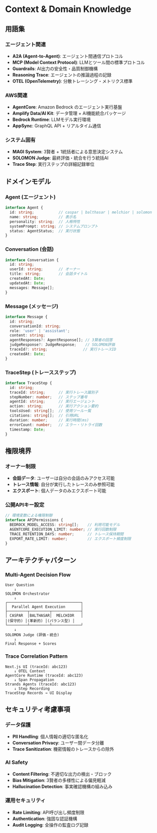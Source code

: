 # Context & Domain Knowledge

## 用語集

### エージェント関連
- **A2A (Agent-to-Agent)**: エージェント間通信プロトコル
- **MCP (Model Context Protocol)**: LLMとツール間の標準プロトコル
- **Guardrails**: AI出力の安全性・品質制御機構
- **Reasoning Trace**: エージェントの推論過程の記録
- **OTEL (OpenTelemetry)**: 分散トレーシング・メトリクス標準

### AWS関連
- **AgentCore**: Amazon Bedrock のエージェント実行基盤
- **Amplify Data/AI Kit**: データ管理 + AI機能統合パッケージ
- **Bedrock Runtime**: LLMモデル実行環境
- **AppSync**: GraphQL API + リアルタイム通信

### システム固有
- **MAGI System**: 3賢者 + 1統括者による意思決定システム
- **SOLOMON Judge**: 最終評価・統合を行う統括AI
- **Trace Step**: 実行ステップの詳細記録単位

## ドメインモデル

### Agent (エージェント)
```typescript
interface Agent {
  id: string;           // caspar | balthasar | melchior | solomon
  name: string;         // 表示名
  personality: string;  // 人格特性
  systemPrompt: string; // システムプロンプト
  status: AgentStatus;  // 実行状態
}
```

### Conversation (会話)
```typescript
interface Conversation {
  id: string;
  userId: string;       // オーナー
  title: string;        // 会話タイトル
  createdAt: Date;
  updatedAt: Date;
  messages: Message[];
}
```

### Message (メッセージ)
```typescript
interface Message {
  id: string;
  conversationId: string;
  role: 'user' | 'assistant';
  content: string;
  agentResponses?: AgentResponse[]; // 3賢者の回答
  judgeResponse?: JudgeResponse;    // SOLOMON評価
  traceId?: string;                // 実行トレースID
  createdAt: Date;
}
```

### TraceStep (トレースステップ)
```typescript
interface TraceStep {
  id: string;
  traceId: string;      // 実行トレース識別子
  stepNumber: number;   // ステップ番号
  agentId: string;      // 実行エージェント
  action: string;       // 実行アクション要約
  toolsUsed: string[];  // 使用ツール一覧
  citations: string[];  // 引用URL
  duration: number;     // 実行時間(ms)
  errorCount: number;   // エラー・リトライ回数
  timestamp: Date;
}
```

## 権限境界

### オーナー制限
- **会話データ**: ユーザーは自分の会話のみアクセス可能
- **トレース情報**: 自分が実行したトレースのみ参照可能
- **エクスポート**: 個人データのみエクスポート可能

### 公開APIキー設定
```typescript
// 環境変数による権限制御
interface APIPermissions {
  BEDROCK_MODEL_ACCESS: string[];    // 利用可能モデル
  AGENTCORE_EXECUTION_LIMIT: number; // 実行回数制限
  TRACE_RETENTION_DAYS: number;      // トレース保持期間
  EXPORT_RATE_LIMIT: number;         // エクスポート頻度制限
}
```

## アーキテクチャパターン

### Multi-Agent Decision Flow
```
User Question
    ↓
SOLOMON Orchestrator
    ↓
┌─────────────────────────────────┐
│  Parallel Agent Execution       │
├─────────┬─────────┬─────────────┤
│ CASPAR  │BALTHASAR│  MELCHIOR   │
│(保守的) │(革新的) │(バランス型) │
└─────────┴─────────┴─────────────┘
    ↓
SOLOMON Judge (評価・統合)
    ↓
Final Response + Scores
```

### Trace Correlation Pattern
```
Next.js UI (traceId: abc123)
    ↓ OTEL Context
AgentCore Runtime (traceId: abc123)
    ↓ Span Propagation  
Strands Agents (traceId: abc123)
    ↓ Step Recording
TraceStep Records → UI Display
```

## セキュリティ考慮事項

### データ保護
- **PII Handling**: 個人情報の適切な匿名化
- **Conversation Privacy**: ユーザー間データ分離
- **Trace Sanitization**: 機密情報のトレースからの除外

### AI Safety
- **Content Filtering**: 不適切な出力の検出・ブロック
- **Bias Mitigation**: 3賢者の多様性による偏見軽減
- **Hallucination Detection**: 事実確認機構の組み込み

### 運用セキュリティ
- **Rate Limiting**: API呼び出し頻度制限
- **Authentication**: 強固な認証機構
- **Audit Logging**: 全操作の監査ログ記録